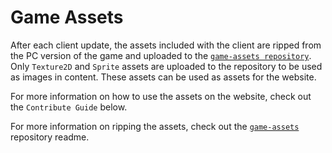 # Game Assets
After each client update, the assets included with the client are ripped from the PC version of the game and uploaded to the [`game-assets repository`](https://github.com/stfc-academy/game-assets/). Only `Texture2D` and `Sprite` assets are uploaded to the repository to be used as images in content. These assets can be used as assets for the website. 

For more information on how to use the assets on the website, check out the `Contribute Guide` below.

For more information on ripping the assets, check out the [`game-assets`](https://github.com/stfc-academy/game-assets) repository readme. 
